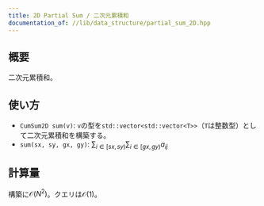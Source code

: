 ```yaml
---
title: 2D Partial Sum / 二次元累積和
documentation_of: //lib/data_structure/partial_sum_2D.hpp
---
```


## 概要

二次元累積和。

## 使い方

- `CumSum2D sum(v)`: `v`の型を`std::vector<std::vector<T>>`（`T`は整数型）として二次元累積和を構築する。
- `sum(sx, sy, gx, gy)`: $\sum_{i\in[sx,sy)}\sum_{i\in[gx,gy)}a_{ij}$

## 計算量

構築に$\mathcal{O}(N^2)$。クエリは$\mathcal{O}(1)$。

